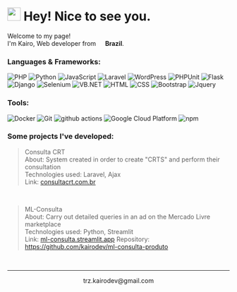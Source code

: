 <h1><img src="https://emojis.slackmojis.com/emojis/images/1531849430/4246/blob-sunglasses.gif?1531849430" width="30"/> Hey! Nice to see you.</h1>

<p>Welcome to my page! </br> I'm Kairo, Web developer from <img src="https://emojis.slackmojis.com/emojis/images/1643514916/9339/brazil.png?1643514916" width="13"/> <b>Brazil</b>.</p>

<h3>Languages & Frameworks:</h3>
<p>
  <img alt="PHP" src="https://img.shields.io/badge/-PHP-DD0031?style=flat-square&logo=php&logoColor=white" />
  <img alt="Python" src="https://img.shields.io/badge/-Python-DD0031?style=flat-square&logo=python&logoColor=white" />
  <img alt="JavaScript" src="https://img.shields.io/badge/-JavaScript-DD0031?style=flat-square&logo=javascript&logoColor=white" />
  <img alt="Laravel" src="https://img.shields.io/badge/-Laravel-grey?style=flat-square&logo=laravel&logoColor=white" />
  <img alt="WordPress" src="https://img.shields.io/badge/-Wordpress-grey?style=flat-square&logo=wordpress&logoColor=white" />
  <img alt="PHPUnit" src="https://img.shields.io/badge/-Codeigniter-grey?style=flat-square&logo=codeigniter&logoColor=white" />
  <img alt="Flask" src="https://img.shields.io/badge/-Flask-grey?style=flat-square&logo=flask&logoColor=white" />
  <img alt="Django" src="https://img.shields.io/badge/-Django-grey?style=flat-square&logo=django&logoColor=white" />
  <img alt="Selenium" src="https://img.shields.io/badge/-Selenium-grey?style=flat-square&logo=selenium&logoColor=white" />
  <img alt="VB.NET" src="https://img.shields.io/badge/-VB.NET-grey?style=flat-square&logo=vbnet&logoColor=white" />
  <img alt="HTML" src="https://img.shields.io/badge/-HTML5-1a73e8?style=flat-square&logo=html5&logoColor=white" />
  <img alt="CSS" src="https://img.shields.io/badge/-CSS-1a73e8?style=flat-square&logo=css3&logoColor=white" />
  
  <img alt="Bootstrap" src="https://img.shields.io/badge/-Bootstrap-1a73e8?style=flat-square&logo=bootstrap&logoColor=white" />
  <img alt="Jquery" src="https://img.shields.io/badge/-Jquery-1a73e8?style=flat-square&logo=jquery&logoColor=white" />
</p>

<h3>Tools:</h3>

<p>
  <img alt="Docker" src="https://img.shields.io/badge/-Docker-1a73e8?style=flat-square&logo=docker&logoColor=white" />
  <img alt="Git" src="https://img.shields.io/badge/-Git-1a73e8?style=flat-square&logo=git&logoColor=white" />
  <img alt="github actions" src="https://img.shields.io/badge/-Github_Actions-1a73e8?style=flat-square&logo=github-actions&logoColor=white" />
  <img alt="Google Cloud Platform" src="https://img.shields.io/badge/-Google_Cloud_Platform-1a73e8?style=flat-square&logo=google-cloud&logoColor=white" />
  <img alt="npm" src="https://img.shields.io/badge/-NPM-1a73e8?style=flat-square&logo=npm&logoColor=white" />
</p>

<h3>Some projects I've developed:</h3>

> Consulta CRT <br>
About: System created in order to create "CRTS" and perform their consultation <br>
Technologies used: Laravel, Ajax <br> 
Link: <a href="https://consultacrt.com.br" target="_blank">consultacrt.com.br</a> 
<br>

> ML-Consulta <br>
About: Carry out detailed queries in an ad on the Mercado Livre marketplace <br>
Technologies used: Python, Streamlit <br> 
Link: <a href="https://ml-consulta.streamlit.app/" target="_blank">ml-consulta.streamlit.app</a>
Repository: <a href="https://github.com/kairodev/ml-consulta-produto" target="_blank">https://github.com/kairodev/ml-consulta-produto</a>
<br>

------------
<p align="center">trz.kairodev@gmail.com
</p>

